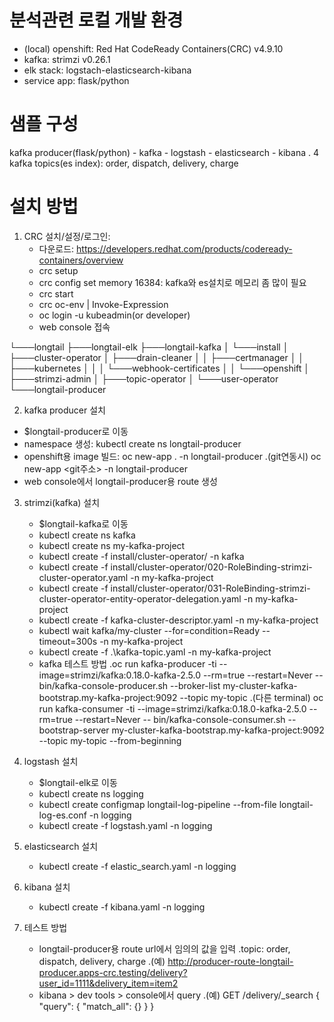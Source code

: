 # 분석관련 로컬 개발 환경
  - (local) openshift: Red Hat CodeReady Containers(CRC) v4.9.10
  - kafka: strimzi v0.26.1
  - elk stack: logstach-elasticsearch-kibana 
  - service app: flask/python
 
# 샘플 구성
  kafka producer(flask/python) - kafka - logstash - elasticsearch - kibana
    . 4 kafka topics(es index): order, dispatch, delivery, charge
    
# 설치 방법
1. CRC 설치/설정/로그인: 
   - 다운로드: https://developers.redhat.com/products/codeready-containers/overview
   - crc setup
   - crc config set memory 16384: kafka와 es설치로 메모리 좀 많이 필요
   - crc start
   - crc oc-env | Invoke-Expression
   - oc login -u kubeadmin(or developer)
   - web console 접속
 
 └───longtail
    ├───longtail-elk
    ├───longtail-kafka
    │   └───install
    │       ├───cluster-operator
    │       ├───drain-cleaner
    │       │   ├───certmanager
    │       │   ├───kubernetes
    │       │   │   └───webhook-certificates
    │       │   └───openshift
    │       ├───strimzi-admin
    │       ├───topic-operator
    │       └───user-operator
    └───longtail-producer
 
 2. kafka producer 설치
   - $longtail-producer로 이동
   - namespace 생성: kubectl create ns longtail-producer
   - openshift용 image 빌드: oc new-app . -n longtail-producer
     .(git연동시) oc new-app <git주소> -n longtail-producer
   - web console에서 longtail-producer용 route 생성
   
 3. strimzi(kafka) 설치
    - $longtail-kafka로 이동
    - kubectl create ns kafka
    - kubectl create ns my-kafka-project
    - kubectl create -f install/cluster-operator/ -n kafka
    - kubectl create -f install/cluster-operator/020-RoleBinding-strimzi-cluster-operator.yaml -n my-kafka-project
    - kubectl create -f install/cluster-operator/031-RoleBinding-strimzi-cluster-operator-entity-operator-delegation.yaml -n my-kafka-project
    - kubectl create -f kafka-cluster-descriptor.yaml -n my-kafka-project
    - kubectl wait kafka/my-cluster --for=condition=Ready --timeout=300s -n my-kafka-project
    - kubectl create -f .\kafka-topic.yaml -n my-kafka-project
    - kafka 테스트 방법
       .oc run kafka-producer -ti --image=strimzi/kafka:0.18.0-kafka-2.5.0  --rm=true  --restart=Never -- bin/kafka-console-producer.sh  --broker-list my-cluster-kafka-  bootstrap.my-kafka-project:9092  --topic my-topic
       .(다른 terminal) oc run kafka-consumer -ti --image=strimzi/kafka:0.18.0-kafka-2.5.0  --rm=true  --restart=Never -- bin/kafka-console-consumer.sh  --bootstrap-server my-cluster-kafka-bootstrap.my-kafka-project:9092  --topic my-topic --from-beginning
                       
 4. logstash 설치
    - $longtail-elk로 이동
    - kubectl create ns logging 
    - kubectl create configmap longtail-log-pipeline --from-file longtail-log-es.conf -n logging
    - kubectl create -f logstash.yaml  -n logging
    
 5. elasticsearch 설치
    - kubectl create -f elastic_search.yaml -n logging
    
 6. kibana 설치
    - kubectl create -f kibana.yaml -n logging

7. 테스트 방법
    - longtail-producer용 route url에서 임의의 값을 입력
      .topic: order, dispatch, delivery, charge
      .(예) http://producer-route-longtail-producer.apps-crc.testing/delivery?user_id=1111&delivery_item=item2
    - kibana > dev tools > console에서 query
      .(예) GET /delivery/_search
            {
              "query": {
                "match_all": {}
              }
            }
    
